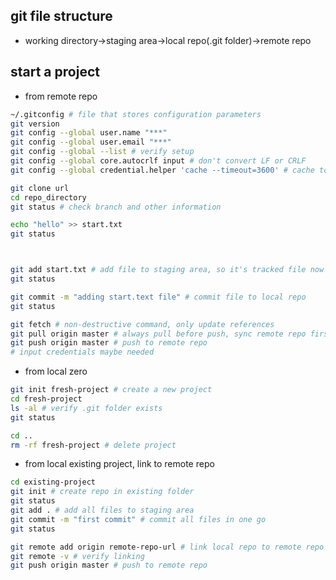 ## git file structure
* working directory->staging area->local repo(.git folder)->remote repo


## start a project
* from remote repo
```bash
~/.gitconfig # file that stores configuration parameters
git version
git config --global user.name "***"
git config --global user.email "***"
git config --global --list # verify setup
git config --global core.autocrlf input # don't convert LF or CRLF
git config --global credential.helper 'cache --timeout=3600' # cache token

git clone url
cd repo_directory
git status # check branch and other information

echo "hello" >> start.txt
git status



git add start.txt # add file to staging area, so it's tracked file now
git status

git commit -m "adding start.text file" # commit file to local repo
git status

git fetch # non-destructive command, only update references
git pull origin master # always pull before push, sync remote repo first
git push origin master # push to remote repo
# input credentials maybe needed
```
* from local zero
```bash
git init fresh-project # create a new project
cd fresh-project
ls -al # verify .git folder exists
git status

cd ..
rm -rf fresh-project # delete project
```

* from local existing project, link to remote repo
```bash
cd existing-project
git init # create repo in existing folder
git status
git add . # add all files to staging area
git commit -m "first commit" # commit all files in one go
git status

git remote add origin remote-repo-url # link local repo to remote repo
git remote -v # verify linking
git push origin master # push to remote repo
```
